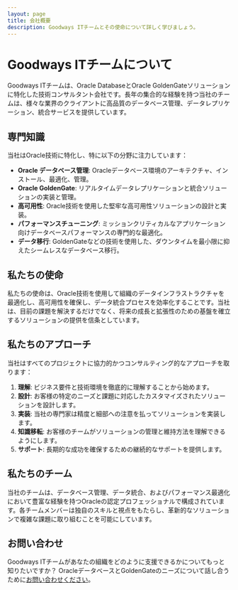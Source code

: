 ```yaml
---
layout: page
title: 会社概要
description: Goodways ITチームとその使命について詳しく学びましょう。
---
```


# Goodways ITチームについて

Goodways ITチームは、Oracle DatabaseとOracle GoldenGateソリューションに特化した技術コンサルタント会社です。長年の集合的な経験を持つ当社のチームは、様々な業界のクライアントに高品質のデータベース管理、データレプリケーション、統合サービスを提供しています。

## 専門知識

当社はOracle技術に特化し、特に以下の分野に注力しています：

- **Oracle データベース管理**: Oracleデータベース環境のアーキテクチャ、インストール、最適化、管理。
- **Oracle GoldenGate**: リアルタイムデータレプリケーションと統合ソリューションの実装と管理。
- **高可用性**: Oracle技術を使用した堅牢な高可用性ソリューションの設計と実装。
- **パフォーマンスチューニング**: ミッションクリティカルなアプリケーション向けデータベースパフォーマンスの専門的な最適化。
- **データ移行**: GoldenGateなどの技術を使用した、ダウンタイムを最小限に抑えたシームレスなデータベース移行。

## 私たちの使命

私たちの使命は、Oracle技術を使用して組織のデータインフラストラクチャを最適化し、高可用性を確保し、データ統合プロセスを効率化することです。当社は、目前の課題を解決するだけでなく、将来の成長と拡張性のための基盤を確立するソリューションの提供を信条としています。

## 私たちのアプローチ

当社はすべてのプロジェクトに協力的かつコンサルティング的なアプローチを取ります：

1. **理解**: ビジネス要件と技術環境を徹底的に理解することから始めます。
2. **設計**: お客様の特定のニーズと課題に対応したカスタマイズされたソリューションを設計します。
3. **実装**: 当社の専門家は精度と細部への注意を払ってソリューションを実装します。
4. **知識移転**: お客様のチームがソリューションの管理と維持方法を理解できるようにします。
5. **サポート**: 長期的な成功を確保するための継続的なサポートを提供します。

## 私たちのチーム

当社のチームは、データベース管理、データ統合、およびパフォーマンス最適化において豊富な経験を持つOracleの認定プロフェッショナルで構成されています。各チームメンバーは独自のスキルと視点をもたらし、革新的なソリューションで複雑な課題に取り組むことを可能にしています。

## お問い合わせ

Goodways ITチームがあなたの組織をどのように支援できるかについてもっと知りたいですか？ OracleデータベースとGoldenGateのニーズについて話し合うために[お問い合わせください](/contact/)。
